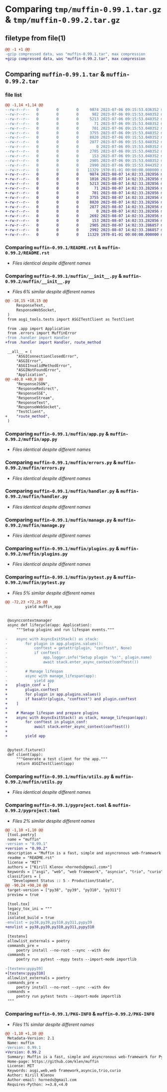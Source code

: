 # Comparing `tmp/muffin-0.99.1.tar.gz` & `tmp/muffin-0.99.2.tar.gz`

## filetype from file(1)

```diff
@@ -1 +1 @@
-gzip compressed data, was "muffin-0.99.1.tar", max compression
+gzip compressed data, was "muffin-0.99.2.tar", max compression
```

## Comparing `muffin-0.99.1.tar` & `muffin-0.99.2.tar`

### file list

```diff
@@ -1,14 +1,14 @@
--rw-r--r--   0        0        0     9874 2023-07-06 09:15:53.036352 muffin-0.99.1/README.rst
--rw-r--r--   0        0        0      982 2023-07-06 09:15:53.040352 muffin-0.99.1/muffin/__init__.py
--rw-r--r--   0        0        0     5213 2023-07-06 09:15:53.040352 muffin-0.99.1/muffin/app.py
--rw-r--r--   0        0        0       71 2023-07-06 09:15:53.040352 muffin-0.99.1/muffin/constants.py
--rw-r--r--   0        0        0      701 2023-07-06 09:15:53.040352 muffin-0.99.1/muffin/errors.py
--rw-r--r--   0        0        0     3755 2023-07-06 09:15:53.040352 muffin-0.99.1/muffin/handler.py
--rw-r--r--   0        0        0     8820 2023-07-06 09:15:53.040352 muffin-0.99.1/muffin/manage.py
--rw-r--r--   0        0        0     2877 2023-07-06 09:15:53.040352 muffin-0.99.1/muffin/plugins.py
--rw-r--r--   0        0        0        0 2023-07-06 09:15:53.040352 muffin-0.99.1/muffin/py.typed
--rw-r--r--   0        0        0     2705 2023-07-06 09:15:53.040352 muffin-0.99.1/muffin/pytest.py
--rw-r--r--   0        0        0      153 2023-07-06 09:15:53.040352 muffin-0.99.1/muffin/types.py
--rw-r--r--   0        0        0     2905 2023-07-06 09:15:53.040352 muffin-0.99.1/muffin/utils.py
--rw-r--r--   0        0        0     2990 2023-07-06 09:15:53.044352 muffin-0.99.1/pyproject.toml
--rw-r--r--   0        0        0    11329 1970-01-01 00:00:00.000000 muffin-0.99.1/PKG-INFO
+-rw-r--r--   0        0        0     9874 2023-08-07 14:02:33.282856 muffin-0.99.2/README.rst
+-rw-r--r--   0        0        0     1016 2023-08-07 14:02:33.282856 muffin-0.99.2/muffin/__init__.py
+-rw-r--r--   0        0        0     5213 2023-08-07 14:02:33.282856 muffin-0.99.2/muffin/app.py
+-rw-r--r--   0        0        0       71 2023-08-07 14:02:33.282856 muffin-0.99.2/muffin/constants.py
+-rw-r--r--   0        0        0      701 2023-08-07 14:02:33.282856 muffin-0.99.2/muffin/errors.py
+-rw-r--r--   0        0        0     3755 2023-08-07 14:02:33.282856 muffin-0.99.2/muffin/handler.py
+-rw-r--r--   0        0        0     8820 2023-08-07 14:02:33.282856 muffin-0.99.2/muffin/manage.py
+-rw-r--r--   0        0        0     2877 2023-08-07 14:02:33.282856 muffin-0.99.2/muffin/plugins.py
+-rw-r--r--   0        0        0        0 2023-08-07 14:02:33.282856 muffin-0.99.2/muffin/py.typed
+-rw-r--r--   0        0        0     2692 2023-08-07 14:02:33.282856 muffin-0.99.2/muffin/pytest.py
+-rw-r--r--   0        0        0      153 2023-08-07 14:02:33.282856 muffin-0.99.2/muffin/types.py
+-rw-r--r--   0        0        0     2905 2023-08-07 14:02:33.286857 muffin-0.99.2/muffin/utils.py
+-rw-r--r--   0        0        0     2992 2023-08-07 14:02:33.286857 muffin-0.99.2/pyproject.toml
+-rw-r--r--   0        0        0    11329 1970-01-01 00:00:00.000000 muffin-0.99.2/PKG-INFO
```

### Comparing `muffin-0.99.1/README.rst` & `muffin-0.99.2/README.rst`

 * *Files identical despite different names*

### Comparing `muffin-0.99.1/muffin/__init__.py` & `muffin-0.99.2/muffin/__init__.py`

 * *Files 6% similar despite different names*

```diff
@@ -18,15 +18,15 @@
     ResponseText,
     ResponseWebSocket,
 )
 from asgi_tools.tests import ASGITestClient as TestClient
 
 from .app import Application
 from .errors import MuffinError
-from .handler import Handler
+from .handler import Handler, route_method
 
 __all__ = (
     "ASGIConnectionClosedError",
     "ASGIError",
     "ASGIInvalidMethodError",
     "ASGINotFoundError",
     "Application",
@@ -40,8 +40,9 @@
     "ResponseJSON",
     "ResponseRedirect",
     "ResponseSSE",
     "ResponseStream",
     "ResponseText",
     "ResponseWebSocket",
     "TestClient",
+    "route_method",
 )
```

### Comparing `muffin-0.99.1/muffin/app.py` & `muffin-0.99.2/muffin/app.py`

 * *Files identical despite different names*

### Comparing `muffin-0.99.1/muffin/errors.py` & `muffin-0.99.2/muffin/errors.py`

 * *Files identical despite different names*

### Comparing `muffin-0.99.1/muffin/handler.py` & `muffin-0.99.2/muffin/handler.py`

 * *Files identical despite different names*

### Comparing `muffin-0.99.1/muffin/manage.py` & `muffin-0.99.2/muffin/manage.py`

 * *Files identical despite different names*

### Comparing `muffin-0.99.1/muffin/plugins.py` & `muffin-0.99.2/muffin/plugins.py`

 * *Files identical despite different names*

### Comparing `muffin-0.99.1/muffin/pytest.py` & `muffin-0.99.2/muffin/pytest.py`

 * *Files 5% similar despite different names*

```diff
@@ -72,23 +72,25 @@
         yield muffin_app
 
 
 @asynccontextmanager
 async def lifecycle(app: Application):
     """Setup plugins and run lifespan events."""
 
-    async with AsyncExitStack() as stack:
-        for plugin in app.plugins.values():
-            conftest = getattr(plugin, "conftest", None)
-            if conftest:
-                app.logger.info("Setup plugin '%s'", plugin.name)
-                await stack.enter_async_context(conftest())
-
-        # Manage lifespan
-        async with manage_lifespan(app):
-            yield app
+    plugin_conf = [
+        plugin.conftest
+        for plugin in app.plugins.values()
+        if hasattr(plugin, "conftest") and plugin.conftest
+    ]
+
+    # Manage lifespan and prepare plugins
+    async with AsyncExitStack() as stack, manage_lifespan(app):
+        for conftest in plugin_conf:
+            await stack.enter_async_context(conftest())
+
+        yield app
 
 
 @pytest.fixture()
 def client(app):
     """Generate a test client for the app."""
     return ASGITestClient(app)
```

### Comparing `muffin-0.99.1/muffin/utils.py` & `muffin-0.99.2/muffin/utils.py`

 * *Files identical despite different names*

### Comparing `muffin-0.99.1/pyproject.toml` & `muffin-0.99.2/pyproject.toml`

 * *Files 2% similar despite different names*

```diff
@@ -1,10 +1,10 @@
 [tool.poetry]
 name = "muffin"
-version = "0.99.1"
+version = "0.99.2"
 description = "Muffin is a fast, simple and asyncronous web-framework for Python 3 (asyncio, trio, curio)"
 readme = "README.rst"
 license = "MIT"
 authors = ["Kirill Klenov <horneds@gmail.com>"]
 keywords = ["asgi", "web", "web framework", "asyncio", "trio", "curio"]
 classifiers = [
   "Development Status :: 5 - Production/Stable",
@@ -90,24 +90,24 @@
 target-version = ["py38", "py39", "py310", "py311"]
 preview = true
 
 [tool.tox]
 legacy_tox_ini = """
 [tox]
 isolated_build = true
-envlist = py38,py39,py310,py311,pypy39
+envlist = py38,py39,py310,py311,pypy310
 
 [testenv]
 allowlist_externals = poetry
 commands_pre =
     poetry install --no-root --sync --with dev
 commands =
     poetry run pytest --mypy tests --import-mode importlib
 
-[testenv:pypy39]
+[testenv:pypy310]
 allowlist_externals = poetry
 commands_pre =
     poetry install --no-root --sync --with dev
 commands =
     poetry run pytest tests --import-mode importlib
 """
```

### Comparing `muffin-0.99.1/PKG-INFO` & `muffin-0.99.2/PKG-INFO`

 * *Files 1% similar despite different names*

```diff
@@ -1,10 +1,10 @@
 Metadata-Version: 2.1
 Name: muffin
-Version: 0.99.1
+Version: 0.99.2
 Summary: Muffin is a fast, simple and asyncronous web-framework for Python 3 (asyncio, trio, curio)
 Home-page: https://github.com/klen/muffin
 License: MIT
 Keywords: asgi,web,web framework,asyncio,trio,curio
 Author: Kirill Klenov
 Author-email: horneds@gmail.com
 Requires-Python: >=3.8,<4.0
```

